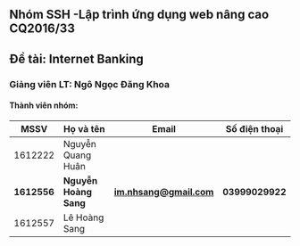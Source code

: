 ## Nhóm SSH -Lập trình ứng dụng web nâng cao CQ2016/33 
## Đề tài: Internet Banking
### Giảng viên LT: Ngô Ngọc Đăng Khoa
#### Thành viên nhóm:
| MSSV | Họ và tên | Email | Số điện thoại |
|--- | --- | --- | --- |
| 1612222 | Nguyễn Quang Huân |  |  |
| **1612556** | **Nguyễn Hoàng Sang** | **im.nhsang@gmail.com** | **03999029922** |
| 1612557 | Lê Hoàng Sang |  |  |
